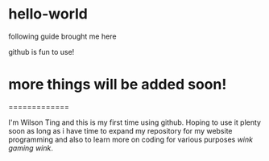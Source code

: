 # hello-world
following guide brought me here 

github is fun to use!

# more things will be added soon!
=============

I'm Wilson Ting and this is my first time using github. Hoping to use it plenty soon as long as i have time to expand my repository for my website programming and also to learn more on coding for various purposes *wink gaming wink*.
